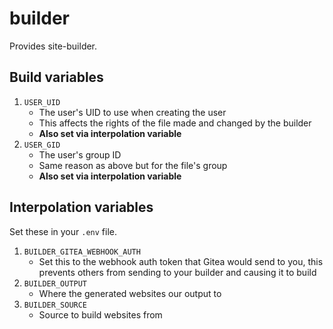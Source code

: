 builder
=======

Provides site-builder.

## Build variables

1. `USER_UID`
	* The user's UID to use when creating the user
	* This affects the rights of the file made and changed
	by the builder
	* **Also set via interpolation variable**
2. `USER_GID`
	* The user's group ID
	* Same reason as above but for the file's group
	* **Also set via interpolation variable**

## Interpolation variables

Set these in your `.env` file.

1. `BUILDER_GITEA_WEBHOOK_AUTH`
	* Set this to the webhook auth token that Gitea
	  would send to you, this prevents others from
	  sending to your builder and causing it to build
2. `BUILDER_OUTPUT`
	* Where the generated websites our output to
3. `BUILDER_SOURCE`
	* Source to build websites from
